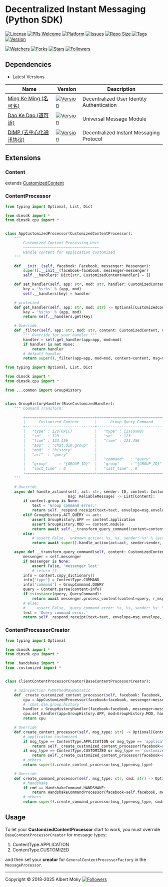 # Decentralized Instant Messaging (Python SDK)

[![License](https://img.shields.io/github/license/dimchat/sdk-py)](https://github.com/dimchat/sdk-py/blob/master/LICENSE)
[![PRs Welcome](https://img.shields.io/badge/PRs-welcome-brightgreen.svg)](https://github.com/dimchat/sdk-py/pulls)
[![Platform](https://img.shields.io/badge/Platform-Python%203-brightgreen.svg)](https://github.com/dimchat/sdk-py/wiki)
[![Issues](https://img.shields.io/github/issues/dimchat/sdk-py)](https://github.com/dimchat/sdk-py/issues)
[![Repo Size](https://img.shields.io/github/repo-size/dimchat/sdk-py)](https://github.com/dimchat/sdk-py/archive/refs/heads/master.zip)
[![Tags](https://img.shields.io/github/tag/dimchat/sdk-py)](https://github.com/dimchat/sdk-py/tags)
[![Version](https://img.shields.io/pypi/v/dimsdk)](https://pypi.org/project/dimsdk)

[![Watchers](https://img.shields.io/github/watchers/dimchat/sdk-py)](https://github.com/dimchat/sdk-py/watchers)
[![Forks](https://img.shields.io/github/forks/dimchat/sdk-py)](https://github.com/dimchat/sdk-py/forks)
[![Stars](https://img.shields.io/github/stars/dimchat/sdk-py)](https://github.com/dimchat/sdk-py/stargazers)
[![Followers](https://img.shields.io/github/followers/dimchat)](https://github.com/orgs/dimchat/followers)

## Dependencies

* Latest Versions

| Name | Version | Description |
|------|---------|-------------|
| [Ming Ke Ming (名可名)](https://github.com/dimchat/mkm-py) | [![Version](https://img.shields.io/pypi/v/mkm)](https://pypi.org/project/mkm) | Decentralized User Identity Authentication |
| [Dao Ke Dao (道可道)](https://github.com/dimchat/dkd-py) | [![Version](https://img.shields.io/pypi/v/dkd)](https://pypi.org/project/dkd) | Universal Message Module |
| [DIMP (去中心化通讯协议)](https://github.com/dimchat/core-py) | [![Version](https://img.shields.io/pypi/v/dimp)](https://pypi.org/project/dimp) | Decentralized Instant Messaging Protocol |

## Extensions

### Content

extends [CustomizedContent](https://github.com/dimchat/core-py#extends-content)

### ContentProcessor

```python
from typing import Optional, List, Dict

from dimsdk import *
from dimsdk.cpu import *


class AppCustomizedProcessor(CustomizedContentProcessor):
    """
        Customized Content Processing Unit
        ~~~~~~~~~~~~~~~~~~~~~~~~~~~~~~~~~~
        Handle content for application customized
    """

    def __init__(self, facebook: Facebook, messenger: Messenger):
        super().__init__(facebook=facebook, messenger=messenger)
        self.__handlers: Dict[str, CustomizedContentHandler] = {}

    def set_handler(self, app: str, mod: str, handler: CustomizedContentHandler):
        key = '%s:%s' % (app, mod)
        self.__handlers[key] = handler

    # protected
    def get_handler(self, app: str, mod: str) -> Optional[CustomizedContentHandler]:
        key = '%s:%s' % (app, mod)
        return self.__handlers.get(key)

    # Override
    def _filter(self, app: str, mod: str, content: CustomizedContent, msg: ReliableMessage) -> CustomizedContentHandler:
        """ Override for your handler """
        handler = self.get_handler(app=app, mod=mod)
        if handler is not None:
            return handler
        # default handler
        return super()._filter(app=app, mod=mod, content=content, msg=msg)
```

```python
from typing import Optional, List, Dict

from dimsdk import *
from dimsdk.cpu import *

from ...common import GroupHistory


class GroupHistoryHandler(BaseCustomizedHandler):
    """ Command Transform:

        +===============================+===============================+
        |      Customized Content       |      Group Query Command      |
        +-------------------------------+-------------------------------+
        |   "type" : i2s(0xCC)          |   "type" : i2s(0x88)          |
        |   "sn"   : 123                |   "sn"   : 123                |
        |   "time" : 123.456            |   "time" : 123.456            |
        |   "app"  : "chat.dim.group"   |                               |
        |   "mod"  : "history"          |                               |
        |   "act"  : "query"            |                               |
        |                               |   "command"   : "query"       |
        |   "group"     : "{GROUP_ID}"  |   "group"     : "{GROUP_ID}"  |
        |   "last_time" : 0             |   "last_time" : 0             |
        +===============================+===============================+
    """

    # Override
    async def handle_action(self, act: str, sender: ID, content: CustomizedContent,
                            msg: ReliableMessage) -> List[Content]:
        if content.group is None:
            text = 'Group command error.'
            return self._respond_receipt(text=text, envelope=msg.envelope, content=content)
        elif GroupHistory.ACT_QUERY == act:
            assert GroupHistory.APP == content.application
            assert GroupHistory.MOD == content.module
            return await self.__transform_query_command(content=content, msg=msg)
        else:
            # assert False, 'unknown action: %s, %s, sender: %s' % (act, content, sender)
            return await super().handle_action(act=act, sender=sender, content=content, msg=msg)

    async def __transform_query_command(self, content: CustomizedContent, msg: ReliableMessage) -> List[Content]:
        messenger = self.messenger
        if messenger is None:
            assert False, 'messenger lost'
            # return []
        info = content.copy_dictionary()
        info['type'] = ContentType.COMMAND
        info['command'] = GroupCommand.QUERY
        query = Content.parse(content=info)
        if isinstance(query, QueryCommand):
            return await messenger.process_content(content=query, r_msg=msg)
        # else:
        #     assert False, 'query command error: %s, %s, sender: %s' % (query, content, sender)
        text = 'Query command error.'
        return self._respond_receipt(text=text, envelope=msg.envelope, content=content)
```

### ContentProcessorCreator

```python
from typing import Optional

from dimsdk import *
from dimsdk.cpu import *

from .handshake import *
from .customized import *


class ClientContentProcessorCreator(BaseContentProcessorCreator):

    # noinspection PyMethodMayBeStatic
    def _create_customized_content_processor(self, facebook: Facebook, messenger: Messenger) -> AppCustomizedProcessor:
        cpu = AppCustomizedProcessor(facebook=facebook, messenger=messenger)
        # 'chat.dim.group:history'
        handler = GroupHistoryHandler(facebook=facebook, messenger=messenger)
        cpu.set_handler(app=GroupHistory.APP, mod=GroupHistory.MOD, handler=handler)
        return cpu

    # Override
    def create_content_processor(self, msg_type: str) -> Optional[ContentProcessor]:
        # application customized
        if msg_type == ContentType.APPLICATION or msg_type == 'application':
            return self._create_customized_content_processor(facebook=self.facebook, messenger=self.messenger)
        if msg_type == ContentType.CUSTOMIZED or msg_type == 'customized':
            return self._create_customized_content_processor(facebook=self.facebook, messenger=self.messenger)
        # others
        return super().create_content_processor(msg_type=msg_type)

    # Override
    def create_command_processor(self, msg_type: str, cmd: str) -> Optional[ContentProcessor]:
        # handshake
        if cmd == HandshakeCommand.HANDSHAKE:
            return HandshakeCommandProcessor(facebook=self.facebook, messenger=self.messenger)
        # others
        return super().create_command_processor(msg_type=msg_type, cmd=cmd)
```

## Usage

To let your **CustomizedContentProcessor** start to work,
you must override ```BaseContentProcessorCreator``` for message types:

1. ContentType.APPLICATION 
2. ContentType.CUSTOMIZED

and then set your **creator** for ```GeneralContentProcessorFactory``` in the ```MessageProcessor```.

----

Copyright &copy; 2018-2025 Albert Moky
[![Followers](https://img.shields.io/github/followers/moky)](https://github.com/moky?tab=followers)
